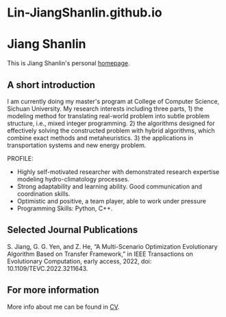 ﻿# Lin-JiangShanlin.github.io
# Jiang Shanlin
This is Jiang Shanlin's personal [homepage](https://Lin-JiangShanlin.github.io/).

## A short introduction
I am currently doing my master's program at College of Computer Science, Sichuan University. My research interests including three parts, 1) the modeling method for translating real-world problem into subtle problem structure, i.e., mixed integer programming. 2) the algorithms designed for effectively solving the constructed problem with hybrid algorithms, which combine exact methods and metaheuristics. 3) the applications in transportation systems and new energy problem.

PROFILE:
* Highly self-motivated researcher with demonstrated research expertise modeling hydro-climatology processes. 
* Strong adaptability and learning ability. Good communication and coordination skills.
* Optimistic and positive, a team player, able to work under pressure
* Programming Skills: Python, C++.


## Selected Journal Publications
S. Jiang, G. G. Yen, and Z. He, “A Multi-Scenario Optimization Evolutionary Algorithm Based on Transfer Framework,” in IEEE Transactions on Evolutionary Computation, early access, 2022, doi: 10.1109/TEVC.2022.3211643.

## For more information
More info about me can be found in [CV](https://Lin-JiangShanlin.github.io/cv/).
